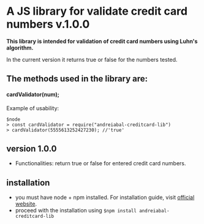 # A JS library for validate credit card numbers v.1.0.0

**This library is intended for validation of credit card numbers using Luhn's algorithm.**

In the current version it returns true or false for the numbers tested.

## The methods used in the library are:

#### **cardValidator(num);**

Example of usability:

```
$node
> const cardValidator = require("andreiabal-creditcard-lib")
> cardValidator(5555613252427230); //'true'
```


## version 1.0.0

- Functionalities: return true or false for entered credit card numbers.


## installation

- you must have node + npm installed. For installation guide, visit [official website](https://www.npmjs.com/get-npm).
- proceed with the installation using `$npm install andreiabal-creditcard-lib`
